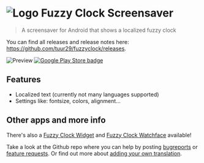 # ![Logo](https://raw.githubusercontent.com/tuur29/fuzzyclock/master/screensaver/app/src/main/res/mipmap-hdpi/ic_launcher.png "Logo") Fuzzy Clock Screensaver
> A screensaver for Android that shows a localized fuzzy clock

You can find all releases and release notes here: https://github.com/tuur29/fuzzyclock/releases.

![Preview](https://raw.githubusercontent.com/tuur29/fuzzyclock/master/watchface/app/src/main/res/drawable-nodpi/preview.png) [![Google Play Store badge](https://play.google.com/intl/en_us/badges/images/badge_new.png)](https://play.google.com/store/apps/details?id=net.tuurlievens.fuzzyclockscreensaver)

## Features
- Localized text (currently not many languages supported)
- Settings like: fontsize, colors, alignment...

## Other apps and more info
There's also a [Fuzzy Clock Widget](../widget) and [Fuzzy Clock Watchface](../watchface) available!

Take a look at the Github repo where you can help by posting [bugreports](https://github.com/tuur29/fuzzyclock/issues) or [feature requests](https://github.com/tuur29/fuzzyclock/issues). Or find out more about [adding your own translation](../shared).
